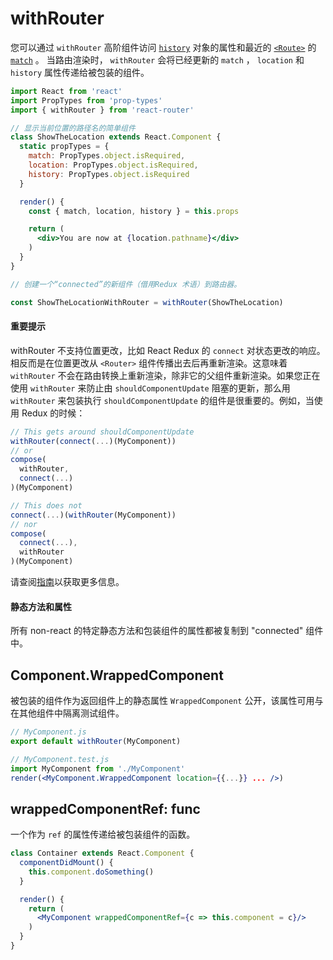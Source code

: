 # withRouter

您可以通过 `withRouter` 高阶组件访问 [`history`](./history.md) 对象的属性和最近的 [`<Route>`](./Route.md) 的 [`match`](./match.md) 。 当路由渲染时， `withRouter` 会将已经更新的 `match` ， `location` 和 `history` 属性传递给被包装的组件。

```jsx
import React from 'react'
import PropTypes from 'prop-types'
import { withRouter } from 'react-router'

// 显示当前位置的路径名的简单组件
class ShowTheLocation extends React.Component {
  static propTypes = {
    match: PropTypes.object.isRequired,
    location: PropTypes.object.isRequired,
    history: PropTypes.object.isRequired
  }

  render() {
    const { match, location, history } = this.props

    return (
      <div>You are now at {location.pathname}</div>
    )
  }
}

// 创建一个“connected”的新组件（借用Redux 术语）到路由器。

const ShowTheLocationWithRouter = withRouter(ShowTheLocation)
```

#### 重要提示

 withRouter 不支持位置更改，比如 React Redux 的 `connect` 对状态更改的响应。相反而是在位置更改从 `<Router>` 组件传播出去后再重新渲染。这意味着 `withRouter` 不会在路由转换上重新渲染，除非它的父组件重新渲染。如果您正在使用 `withRouter` 来防止由 `shouldComponentUpdate`  阻塞的更新，那么用 `withRouter` 来包装执行 `shouldComponentUpdate` 的组件是很重要的。例如，当使用 Redux 的时候：
 
```js
// This gets around shouldComponentUpdate
withRouter(connect(...)(MyComponent))
// or
compose(
  withRouter,
  connect(...)
)(MyComponent)

// This does not
connect(...)(withRouter(MyComponent))
// nor
compose(
  connect(...),
  withRouter
)(MyComponent)
```

请查阅[指南](https://github.com/ReactTraining/react-router/blob/master/packages/react-router/docs/guides/blocked-updates.md)以获取更多信息。

#### 静态方法和属性

所有 non-react 的特定静态方法和包装组件的属性都被复制到 "connected" 组件中。


## Component.WrappedComponent

被包装的组件作为返回组件上的静态属性   `WrappedComponent` 公开，该属性可用与在其他组件中隔离测试组件。


```jsx
// MyComponent.js
export default withRouter(MyComponent)

// MyComponent.test.js
import MyComponent from './MyComponent'
render(<MyComponent.WrappedComponent location={{...}} ... />)
```

## wrappedComponentRef: func

一个作为 `ref` 的属性传递给被包装组件的函数。

```jsx
class Container extends React.Component {
  componentDidMount() {
    this.component.doSomething()
  }

  render() {
    return (
      <MyComponent wrappedComponentRef={c => this.component = c}/>
    )
  }
}
```
